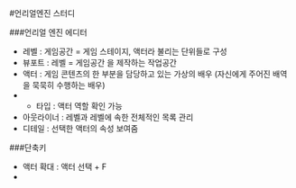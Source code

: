 #언리얼엔진 스터디

###언리얼 엔진 에디터
- 레벨 : 게임공간 = 게임 스테이지, 액터라 불리는 단위들로 구성
- 뷰포트 : 레벨 = 게임공간 을 제작하는 작업공간
- 액터 : 게임 콘텐츠의 한 부분을 담당하고 있는 가상의 배우 (자신에게 주어진 배역을 묵묵히 수행하는 배우)
- - 타입 : 액터 역할 확인 가능
- 아웃라이너 : 레벨과 레벨에 속한 전체적인 목록 관리
- 디테일 : 선택한 액터의 속성 보여줌

###단축키
- 액터 확대 : 액터 선택 + F
- 
